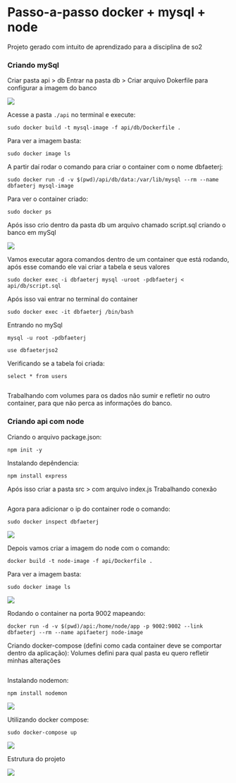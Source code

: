 # Passo-a-passo docker + mysql + node

Projeto gerado com intuito de aprendizado para a disciplina de so2

### Criando mySql
Criar pasta api > db
Entrar na pasta db > Criar arquivo Dokerfile para configurar a imagem do banco

<p aling="center"><image src="image/dockerfile-mysql.png"></p>

Acesse a pasta `./api` no terminal e execute:
```
sudo docker build -t mysql-image -f api/db/Dockerfile .
```

Para ver a imagem basta:
```
sudo docker image ls
```

A partir daí rodar o comando para criar o container com o nome dbfaeterj:
```
sudo docker run -d -v $(pwd)/api/db/data:/var/lib/mysql --rm --name dbfaeterj mysql-image
```

Para ver o container criado:
```
sudo docker ps 
```

Após isso crio dentro da pasta db um arquivo chamado script.sql criando o banco em mySql

<p aling="center"><image src="image/db.scriptsql.png"></p>

Vamos executar agora comandos dentro de um container que está rodando, após esse comando ele vai criar a tabela e seus valores
```
sudo docker exec -i dbfaeterj mysql -uroot -pdbfaeterj < api/db/script.sql
```

Após isso vai entrar no terminal do container
```
sudo docker exec -it dbfaeterj /bin/bash
```

Entrando no mySql
```
mysql -u root -pdbfaeterj
```

```
use dbfaeterjso2
```

Verificando se a tabela foi criada:
```
select * from users
```

<image>

Trabalhando com volumes para os dados não sumir e refletir no outro container, para que não perca as informações do banco.

### Criando api com node

Criando o arquivo package.json:
```
npm init -y
```

Instalando depêndencia:
```
npm install express
```

Após isso criar a pasta src > com arquivo index.js
Trabalhando conexão

<image>

Agora para adicionar o ip do container rode o comando:
```
sudo docker inspect dbfaeterj
```

<p aling="center"><image src="image/inspect.png"></p>

Depois vamos criar a imagem do node com o comando:
```
docker build -t node-image -f api/Dockerfile .
```

Para ver a imagem basta:
```
sudo docker image ls 
```

<p aling="center"><image src="image/docker-image.png"></p>

Rodando o container na porta 9002 mapeando:
```
docker run -d -v $(pwd)/api:/home/node/app -p 9002:9002 --link dbfaeterj --rm --name apifaeterj node-image
```

Criando docker-compose (defini como cada container deve se comportar dentro da aplicação):
Volumes defini para qual pasta eu quero refletir minhas alterações

<image>

Instalando nodemon:
```
npm install nodemon
```
<p aling="center"><image src="image/nodemon.png"></p>

Utilizando docker compose:
```
sudo docker-compose up
```
<p aling="center"><image src="image/deploy.png"></p>


Estrutura do projeto

<p aling="center"><image src="image/estrutura.png"></p>